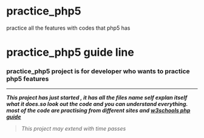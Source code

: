 # practice_php5
practice all the features with codes that  php5 has
# practice_php5 guide line
### practice_php5 project is for developer who wants to practice php5 features
-----------------------
**_This project has just started , it has all the files name self explan itself what it does.so look out the code and you can understand everything. most of the code are practising from different sites and [w3schools php guide](https://www.w3schools.com/php/)_** 

> _This project may extend with time passes_
